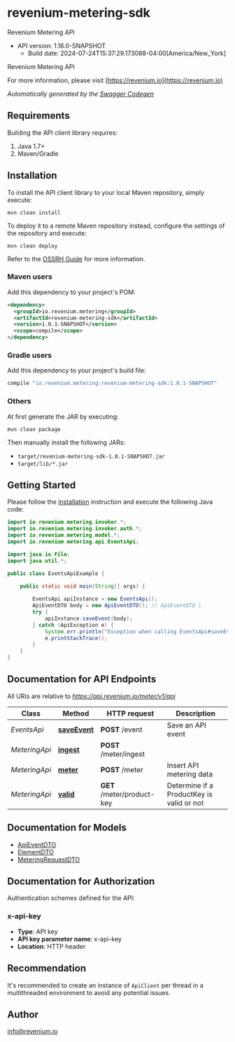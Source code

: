 # revenium-metering-sdk

Revenium Metering API
- API version: 1.16.0-SNAPSHOT
  - Build date: 2024-07-24T15:37:29.173088-04:00[America/New_York]

Revenium Metering API

  For more information, please visit [https://revenium.io](https://revenium.io)

*Automatically generated by the [Swagger Codegen](https://github.com/swagger-api/swagger-codegen)*


## Requirements

Building the API client library requires:
1. Java 1.7+
2. Maven/Gradle

## Installation

To install the API client library to your local Maven repository, simply execute:

```shell
mvn clean install
```

To deploy it to a remote Maven repository instead, configure the settings of the repository and execute:

```shell
mvn clean deploy
```

Refer to the [OSSRH Guide](http://central.sonatype.org/pages/ossrh-guide.html) for more information.

### Maven users

Add this dependency to your project's POM:

```xml
<dependency>
  <groupId>io.revenium.metering</groupId>
  <artifactId>revenium-metering-sdk</artifactId>
  <version>1.0.1-SNAPSHOT</version>
  <scope>compile</scope>
</dependency>
```

### Gradle users

Add this dependency to your project's build file:

```groovy
compile "io.revenium.metering:revenium-metering-sdk:1.0.1-SNAPSHOT"
```

### Others

At first generate the JAR by executing:

```shell
mvn clean package
```

Then manually install the following JARs:

* `target/revenium-metering-sdk-1.0.1-SNAPSHOT.jar`
* `target/lib/*.jar`

## Getting Started

Please follow the [installation](#installation) instruction and execute the following Java code:

```java
import io.revenium.metering.invoker.*;
import io.revenium.metering.invoker.auth.*;
import io.revenium.metering.model.*;
import io.revenium.metering.api.EventsApi;

import java.io.File;
import java.util.*;

public class EventsApiExample {

    public static void main(String[] args) {
        
        EventsApi apiInstance = new EventsApi();
        ApiEventDTO body = new ApiEventDTO(); // ApiEventDTO | 
        try {
            apiInstance.saveEvent(body);
        } catch (ApiException e) {
            System.err.println("Exception when calling EventsApi#saveEvent");
            e.printStackTrace();
        }
    }
}
```

## Documentation for API Endpoints

All URIs are relative to *https://api.revenium.io/meter/v1/api*

Class | Method | HTTP request | Description
------------ | ------------- | ------------- | -------------
*EventsApi* | [**saveEvent**](docs/EventsApi.md#saveEvent) | **POST** /event | Save an API event
*MeteringApi* | [**ingest**](docs/MeteringApi.md#ingest) | **POST** /meter/ingest | 
*MeteringApi* | [**meter**](docs/MeteringApi.md#meter) | **POST** /meter | Insert API metering data
*MeteringApi* | [**valid**](docs/MeteringApi.md#valid) | **GET** /meter/product-key | Determine if a ProductKey is valid or not

## Documentation for Models

 - [ApiEventDTO](docs/ApiEventDTO.md)
 - [ElementDTO](docs/ElementDTO.md)
 - [MeteringRequestDTO](docs/MeteringRequestDTO.md)

## Documentation for Authorization

Authentication schemes defined for the API:
### x-api-key

- **Type**: API key
- **API key parameter name**: x-api-key
- **Location**: HTTP header


## Recommendation

It's recommended to create an instance of `ApiClient` per thread in a multithreaded environment to avoid any potential issues.

## Author

info@revenium.io
